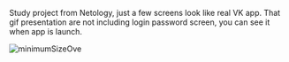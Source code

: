 Study project from Netology, just a few screens look like real VK app. That gif presentation are not including login password screen, you can see it when app is launch.<br>

![minimumSizeOve](https://user-images.githubusercontent.com/118765521/231983547-f83a3bf1-0ae3-4909-a980-66cfb5b25a45.gif)
